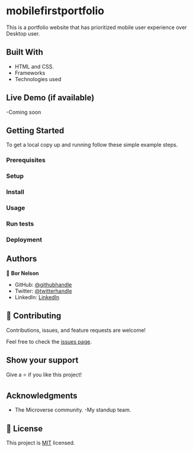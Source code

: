 # mobilefirstportfolio
This is a portfolio website that has prioritized mobile user  experience over Desktop user.
## Built With

- HTML and CSS.
- Frameworks
- Technologies used

## Live Demo (if available)

-Coming soon


## Getting Started




To get a local copy up and running follow these simple example steps.

### Prerequisites

### Setup

### Install

### Usage

### Run tests

### Deployment



## Authors

👤 **Bor Nelson**

- GitHub: [@githubhandle](https://github.com/borrnelsonk)
- Twitter: [@twitterhandle](https://twitter.com/bornelsonn)
- LinkedIn: [LinkedIn](https://www.linkedin.com/in/bornelson/)



## 🤝 Contributing

Contributions, issues, and feature requests are welcome!

Feel free to check the [issues page](../../issues/).

## Show your support

Give a ⭐️ if you like this project!

## Acknowledgments

- The Microverse community.
-My standup team.


## 📝 License

This project is [MIT](./LICENSE) licensed.
